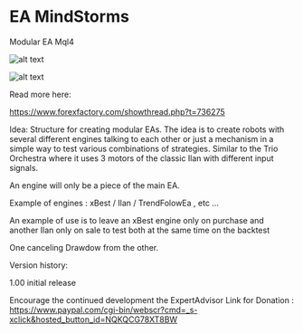 # EA MindStorms
Modular EA Mql4

![alt text](https://www.pro-linux.de/images/NB3/imgdb/lego-mindstorms-ev3-modelle.jpg)

![alt text](https://forexea.com/wp-content/uploads/2017/02/forexSlider-1200x300.jpg)

Read more here:

https://www.forexfactory.com/showthread.php?t=736275

Idea: Structure for creating modular EAs. The idea is to create robots with several different engines talking to each other or just a mechanism in a simple way to test various combinations of strategies. Similar to the Trio Orchestra where it uses 3 motors of the classic Ilan with different input signals.

An engine will only be a piece of the main EA.

Example of engines : xBest / Ilan / TrendFolowEa , etc ...

An example of use is to leave an xBest engine only on purchase and another Ilan only on sale to test both at the same time on the backtest

One canceling Drawdow from the other.

Version history:

1.00 initial release

Encourage the continued development the ExpertAdvisor
Link for Donation : https://www.paypal.com/cgi-bin/webscr?cmd=_s-xclick&hosted_button_id=NQKQCG78XT8BW
